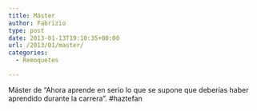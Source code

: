 ```yaml
---
title: Máster
author: Fabrizio
type: post
date: 2013-01-13T19:10:35+00:00
url: /2013/01/master/
categories:
  - Remoquetes

---
```

Máster de &#8220;Ahora aprende en serio lo que se supone que deberías haber aprendido durante la carrera&#8221;. #haztefan<a dir="ltr" href="https://twitter.com/search?q=%23haztefan&src=hash" data-query-source="hashtag_click"><s><br /> </s></a>